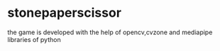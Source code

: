 # stonepaperscissor
the game is developed with the help of opencv,cvzone and mediapipe libraries of python
